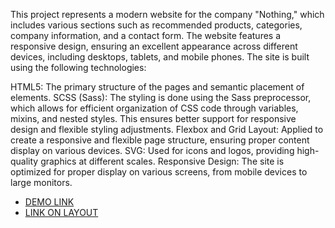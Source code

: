 This project represents a modern website for the company "Nothing," which includes various sections such as recommended products, categories, company information, and a contact form. The website features a responsive design, ensuring an excellent appearance across different devices, including desktops, tablets, and mobile phones. The site is built using the following technologies:

HTML5: The primary structure of the pages and semantic placement of elements.
SCSS (Sass): The styling is done using the Sass preprocessor, which allows for efficient organization of CSS code through variables, mixins, and nested styles. This ensures better support for responsive design and flexible styling adjustments.
Flexbox and Grid Layout: Applied to create a responsive and flexible page structure, ensuring proper content display on various devices.
SVG: Used for icons and logos, providing high-quality graphics at different scales.
Responsive Design: The site is optimized for proper display on various screens, from mobile devices to large monitors.
- [DEMO LINK](https://seriuksergii.github.io/nothing-landing-page/)
- [LINK ON LAYOUT](https://www.figma.com/file/DtkQmQ797hk0nI4KfMi2Uq/BOSE-New-Version?type=design&node-id=6802-139&t=L7eKz5YKLN0m5WxR-0)
